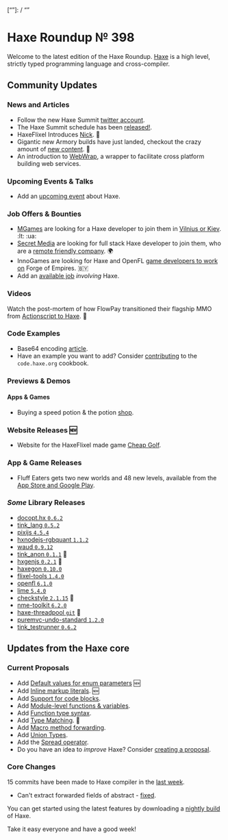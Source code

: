 [_template]: ../templates/roundup.html
[date]: / "2017-08-31 14:55:00"
[modified]: / "2017-08-31 15:15:00"
[published]: / "2017-08-31 15:30:00"
[description]: / "The latest news covering the Haxe community, featuring upcoming talks, the latest HaxeLib releases, game previews and lots more!"
[“”]: / “”

# Haxe Roundup № 398

Welcome to the latest edition of the Haxe Roundup. [Haxe](http://haxe.org/?utm_source=haxe.io) is a high level, strictly typed programming language and cross-compiler.

## Community Updates

### News and Articles

- Follow the new Haxe Summit [twitter account](https://twitter.com/HaxeSummit/).
- The Haxe Summit schedule has been [released!](http://summit.haxe.org/#schedule).
- HaxeFlixel Introduces [Nick](https://twitter.com/HaxeFlixel/status/901519598301917184). :tada:
- Gigantic new Armory builds have just landed, checkout the crazy amount of [new content](https://twitter.com/luboslenco/status/901103862140084226). :star2:
- An introduction to [WebWrap](http://sallu.tuxfamily.org/-WebHaxe-), a wrapper to facilitate cross platform building web services.

### Upcoming Events & Talks

- Add an [upcoming event](https://github.com/skial/haxe.io/labels/events) about Haxe.

### Job Offers & Bounties

- [MGames](http://mgames.lt/) are looking for a Haxe developer to join them in [Vilnius or Kiev](https://groups.google.com/forum/#!msg/haxelang/fSUhrOHsrnI/wWSt6lNlAgAJ;context-place=forum/haxelang). :lt: :ua:
- [Secret Media](https://twitter.com/SecretMediaInc) are looking for full stack Haxe developer to join them, who are a [remote friendly company](https://github.com/skial/haxe.io/issues/407). :earth_africa:
- InnoGames are looking for Haxe and OpenFL [game developers to work on](https://github.com/skial/haxe.io/issues/414) Forge of Empires. :belarus:
- Add an [available job](https://github.com/skial/haxe.io/labels/jobs) _involving_ Haxe.

### Videos

Watch the post-mortem of how FlowPay transitioned their flagship MMO from [Actionscript to Haxe](https://www.youtube.com/watch?v=nGl3pDhYC9o). :star2:

### Code Examples

- Base64 encoding [article](http://code.haxe.org/category/other/base64-encoding.html).
- Have an example you want to add? Consider [contributing](https://github.com/HaxeFoundation/code-cookbook#contributing-articles) to the `code.haxe.org` cookbook.

### Previews & Demos

#### Apps & Games

- Buying a speed potion & the potion [shop](https://twitter.com/5Mixer/status/901328780630806528).

### Website Releases :new:

- Website for the HaxeFlixel made game [Cheap Golf](https://twitter.com/TiagoLing/status/900821647460114439).

### App & Game Releases

- Fluff Eaters gets two new worlds and 48 new levels, available from the [App Store and Google Play](https://twitter.com/fluffeaters/status/900552996454637568).

### _Some_ Library Releases

- [docopt.hx `0.6.2`](http://lib.haxe.org/p/docopt/)
- [tink_lang `0.5.2`](http://lib.haxe.org/p/tink_lang)
- [pixijs `4.5.4`](http://lib.haxe.org/p/pixijs)
- [hxnodejs-rgbquant `1.1.2`](http://lib.haxe.org/p/hxnodejs-rgbquant)
- [waud `0.9.12`](http://lib.haxe.org/p/docopt/)
- [tink_anon `0.1.1`](http://lib.haxe.org/p/tink_anon) :star2: 
- [hxgenjs `0.2.1`](http://lib.haxe.org/p/hxgenjs) :star2: 
- [haxegon `0.10.0`](http://lib.haxe.org/p/haxegon)
- [flixel-tools `1.4.0`](http://lib.haxe.org/p/flixel-tools)
- [openfl `6.1.0`](http://lib.haxe.org/p/openfl)
- [lime `5.4.0`](http://lib.haxe.org/p/lime)
- [checkstyle `2.1.15`](http://lib.haxe.org/p/checkstyle) :star2: 
- [nme-toolkit `6.2.0`](http://lib.haxe.org/p/nme-toolkit)
- [haxe-threadpool `git`](https://github.com/thomasuster/haxe-threadpool) :star2: 
- [puremvc-undo-standard `1.2.0`](http://lib.haxe.org/p/puremvc-undo-standard)
- [tink_testrunner `0.6.2`](http://lib.haxe.org/p/tink_testrunner)

## Updates from the Haxe core

### Current Proposals

- Add [Default values for enum parameters](https://github.com/HaxeFoundation/haxe-evolution/issues/27) :new:
- Add [Inline markup literals](https://github.com/HaxeFoundation/haxe-evolution/pull/26). :new:
- Add [Support for code blocks](https://github.com/HaxeFoundation/haxe-evolution/pull/25).
- Add [Module-level functions & variables](https://github.com/HaxeFoundation/haxe-evolution/pull/24).
- Add [Function type syntax](https://github.com/HaxeFoundation/haxe-evolution/pull/23).
- Add [Type Matching](https://github.com/HaxeFoundation/haxe-evolution/pull/20). :star2:
- Add [Macro method forwarding](https://github.com/HaxeFoundation/haxe-evolution/pull/18).
- Add [Union Types](https://github.com/HaxeFoundation/haxe-evolution/pull/11).
- Add the [Spread operator](https://github.com/HaxeFoundation/haxe-evolution/pull/7).
- Do you have an idea to _improve_ Haxe? Consider [creating a proposal].

### Core Changes

15 commits have been made to Haxe compiler in the [last week].

- Can't extract forwarded fields of abstract - [fixed](https://github.com/HaxeFoundation/haxe/issues/6532).

You can get started using the latest features by downloading a [nightly build] of Haxe.

Take it easy everyone and have a good week!

[last week]: https://github.com/issues?utf8=%E2%9C%93&q=closed%3A2017-08-23..2017-08-31+org%3Ahaxefoundation+is%3Aclosed+
[nightly build]: http://build.haxe.org
[creating a proposal]: https://github.com/HaxeFoundation/haxe-evolution
